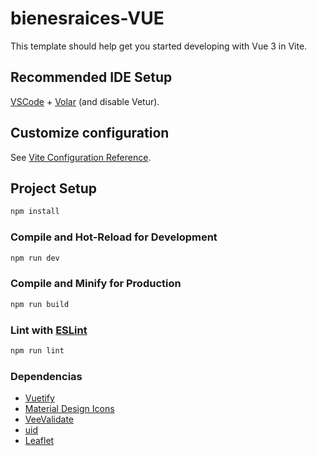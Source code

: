 # bienesraices-VUE

This template should help get you started developing with Vue 3 in Vite.

## Recommended IDE Setup

[VSCode](https://code.visualstudio.com/) + [Volar](https://marketplace.visualstudio.com/items?itemName=Vue.volar) (and disable Vetur).

## Customize configuration

See [Vite Configuration Reference](https://vite.dev/config/).

## Project Setup

```sh
npm install
```

### Compile and Hot-Reload for Development

```sh
npm run dev
```

### Compile and Minify for Production

```sh
npm run build
```

### Lint with [ESLint](https://eslint.org/)

```sh
npm run lint
```

### Dependencias

- [Vuetify](https://vuetifyjs.com/en/introduction/quick-start/)
- [Material Design Icons](https://material.io/icons)
- [VeeValidate](https://vee-validate.logaretm.com/v4/)
- [uid](https://www.npmjs.com/package/uid)
- [Leaflet](https://leafletjs.com/)

